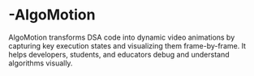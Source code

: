 # -AlgoMotion
 AlgoMotion transforms DSA code into dynamic video animations by capturing key execution states and visualizing them frame-by-frame. It helps developers, students, and educators debug and understand algorithms visually.
